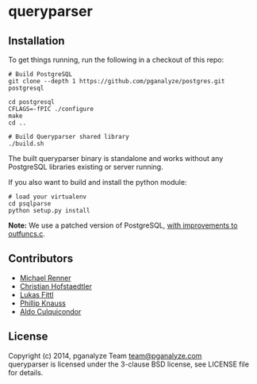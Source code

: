 queryparser
===========

Installation
------------

To get things running, run the following in a checkout of this repo:

```shell
# Build PostgreSQL
git clone --depth 1 https://github.com/pganalyze/postgres.git postgresql

cd postgresql
CFLAGS=-fPIC ./configure
make
cd ..

# Build Queryparser shared library
./build.sh
```

The built queryparser binary is standalone and works without any PostgreSQL libraries existing or server running.

If you also want to build and install the python module:

```shell
# load your virtualenv
cd psqlparse
python setup.py install
```

**Note:** We use a patched version of PostgreSQL, [with improvements to outfuncs.c](https://github.com/pganalyze/postgres/compare/REL9_3_STABLE...pg_query).

Contributors
------------

- [Michael Renner](https://github.com/terrorobe)
- [Christian Hofstaedtler](https://github.com/zeha)
- [Lukas Fittl](mailto:lukas@fittl.com)
- [Phillip Knauss](https://github.com/phillipknauss)
- [Aldo Culquicondor](https://github.com/alculquicondor)

License
-------

Copyright (c) 2014, pganalyze Team <team@pganalyze.com><br>
queryparser is licensed under the 3-clause BSD license, see LICENSE file for details.
